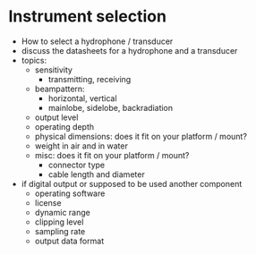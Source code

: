 # Instrument selection
- How to select a hydrophone / transducer
- discuss the datasheets for a hydrophone and a transducer
- topics:
    - sensitivity
        - transmitting, receiving
    - beampattern:
        - horizontal, vertical 
        - mainlobe, sidelobe, backradiation
    - output level
    - operating depth
    - physical dimensions: does it fit on your platform / mount?
    - weight in air and in water
    - misc: does it fit on your platform / mount?
        - connector type
        - cable length and diameter
- if digital output or supposed to be used another component
    - operating software
    - license
    - dynamic range
    - clipping level
    - sampling rate
    - output data format
